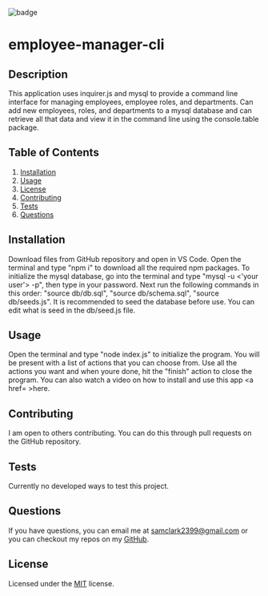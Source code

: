 

  <img src="https://img.shields.io/badge/license-MIT-blue" alt="badge"></img>
  
# employee-manager-cli

## Description
This application uses inquirer.js and mysql to provide a command line interface for managing employees, employee roles, and departments. Can add new employees, roles, and departments to a mysql database and can retrieve all that data and view it in the command line using the console.table package.
## Table of Contents
1. [Installation](#installation)
2. [Usage](#usage)
3. [License](#license)
4. [Contributing](#contributing)
5. [Tests](#tests)
6. [Questions](#questions)

## Installation
Download files from GitHub repository and open in VS Code. Open the terminal and type "npm i" to download all the required npm packages. To initialize the mysql database, go into the terminal and type "mysql -u <'your user'> -p", then type in your password. Next run the following commands in this order: "source db/db.sql", "source db/schema.sql", "source db/seeds.js". It is recommended to seed the database before use. You can edit what is seed in the db/seed.js file.

## Usage
Open the terminal and type "node index.js" to initialize the program. You will be present with a list of actions that you can choose from. Use all the actions you want and when youre done, hit the "finish" action to close the program. You can also watch a video on how to install and use this app <a href= >here</a>.

## Contributing
I am open to others contributing. You can do this through pull requests on the GitHub repository.

## Tests
Currently no developed ways to test this project.

## Questions
If you have questions, you can email me at samclark2399@gmail.com or you can checkout my repos
on my <a href=https://github.com/sam-clark1>GitHub</a>.


  ## License
  Licensed under the 
  <a href=https://github.com/microsoft/vscode/blob/main/LICENSE.txt>MIT</a>
   license.
  

